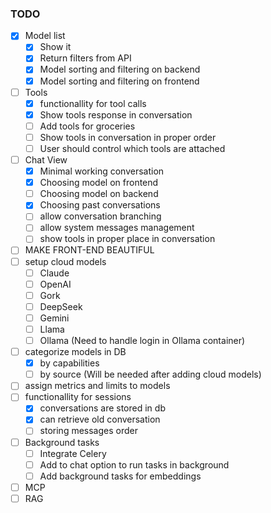 ### TODO
- [x] Model list
    - [x] Show it
    - [x] Return filters from API
    - [x] Model sorting and filtering on backend
    - [x] Model sorting and filtering on frontend
- [ ] Tools
    - [x] functionallity for tool calls
    - [x] Show tools response in conversation
    - [ ] Add tools for groceries
    - [ ] Show tools in conversation in proper order
    - [ ] User should control which tools are attached
- [ ] Chat View
    - [x] Minimal working conversation
    - [x] Choosing model on frontend
    - [ ] Choosing model on backend
    - [x] Choosing past conversations
    - [ ] allow conversation branching
    - [ ] allow system messages management
    - [ ] show tools in proper place in conversation
- [ ] MAKE FRONT-END BEAUTIFUL
- [ ] setup cloud models
    - [ ] Claude
    - [ ] OpenAI
    - [ ] Gork
    - [ ] DeepSeek
    - [ ] Gemini
    - [ ] Llama
    - [ ] Ollama (Need to handle login in Ollama container)
- [ ] categorize models in DB
    - [x] by capabilities
    - [ ] by source (Will be needed after adding cloud models)
- [ ] assign metrics and limits to models
- [ ] functionallity for sessions
    - [x] conversations are stored in db
    - [x] can retrieve old conversation
    - [ ] storing messages order 
- [ ] Background tasks
    - [ ] Integrate Celery
    - [ ] Add to chat option to run tasks in background
    - [ ] Add background tasks for embeddings
- [ ] MCP
- [ ] RAG
